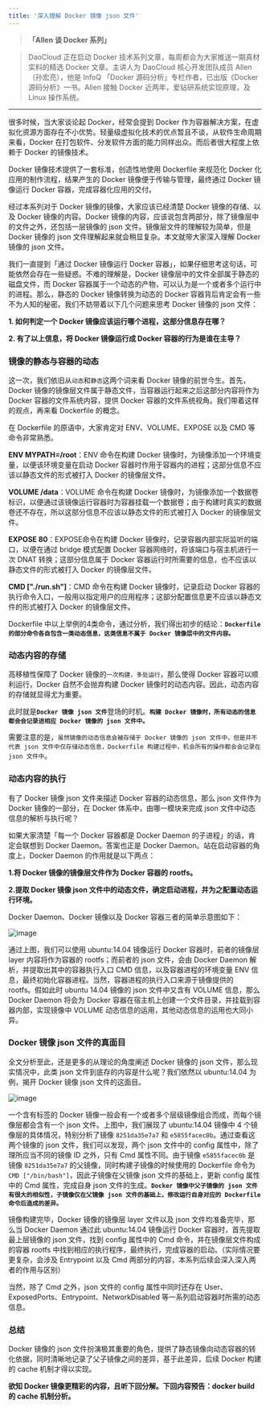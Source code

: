 ```yaml
---
title: '深入理解 Docker 镜像 json 文件'
---
```


<!-- reviewed by fiona -->

>**「Allen 谈 Docker 系列」**

>DaoCloud 正在启动 Docker 技术系列文章，每周都会为大家推送一期真材实料的精选 Docker 文章。主讲人为 DaoCloud 核心开发团队成员 Allen（孙宏亮），他是 InfoQ 「Docker 源码分析」专栏作者，已出版《Docker 源码分析》一书。Allen 接触 Docker 近两年，爱钻研系统实现原理，及 Linux 操作系统。

---

很多时候，当大家谈论起 Docker，经常会提到 Docker 作为容器解决方案，在虚拟化资源方面存在不小优势。轻量级虚拟化技术的优点暂且不谈，从软件生命周期来看，Docker 在打包软件、分发软件方面的能力同样出众。而后者很大程度上依赖于 Docker 的镜像技术。

Docker 镜像技术提供了一套标准，创造性地使用 Dockerfile 来规范化 Docker 化应用的制作流程，结果产生的 Docker 镜像便于传输与管理，最终通过 Docker 镜像运行 Docker 容器，完成容器化应用的交付。

经过本系列对于 Docker 镜像的镜像，大家应该已经清楚 Docker 镜像的存储、以及 Docker 镜像的内容。Docker 镜像的内容，应该说包含两部分，除了镜像层中的文件之外，还包括一层镜像的 json 文件。镜像层文件的理解较为简单，但是 Docker 镜像的 json 文件理解起来就会稍显复杂。本文就带大家深入理解 Docker 镜像的 json 文件。

我们一直提到「通过 Docker 镜像运行 Docker 容器」，如果仔细思考这句话，可能依然会存在一些疑惑。不难的理解是，Docker 镜像层中的文件全部属于静态的磁盘文件，而 Docker 容器属于一个动态的产物，可以认为是一个或者多个运行中的进程。那么，静态的 Docker 镜像转换为动态的 Docker 容器背后肯定会有一些不为人知的秘密。我们不妨带着以下几个问题来思考 Docker 镜像的 json 文件：

**1. 如何判定一个 Docker 镜像应该运行哪个进程，这部分信息存在哪？**

**2. 有了以上信息，将 Docker 镜像运行成 Docker 容器的行为是谁在主导？**

### 镜像的静态与容器的动态

这一次，我们依旧从`动态`和`静态`这两个词来看 Docker 镜像的前世今生。首先， Docker 镜像的镜像层文件属于静态文件，当容器运行起来之后这部分内容将作为 Docker 容器的文件系统内容，提供 Docker 容器的文件系统视角。我们带着这样的观点，再来看 Dockerfile 的概念。

在 Dockerfile 的原语中，大家肯定对 ENV、VOLUME、EXPOSE 以及 CMD 等命令非常熟悉。

**ENV MYPATH=/root**：ENV 命令在构建 Docker 镜像时，为镜像添加一个环境变量，以便该环境变量在启动 Docker 容器时作用于容器内的进程；这部分信息不应该以静态文件的形式被打入 Docker 的镜像层文件。

**VOLUME /data**：VOLUME 命令在构建 Docker 镜像时，为镜像添加一个数据卷标识，以便通过该镜像运行容器时为容器挂载一个数据卷；由于构建时真实的数据卷还不存在，所以这部分信息不应该以静态文件的形式被打入 Docker 的镜像层文件。

**EXPOSE 80**：EXPOSE命令在构建 Docker 镜像时，记录容器内部实际监听的端口，以便在通过 bridge 模式配置 Docker 容器网络时，将该端口与宿主机进行一次 DNAT 转换；这部分信息属于 Docker 容器运行时所需要的信息，也不应该以静态文件的形式被打入 Docker 的镜像层文件。

**CMD ["./run.sh"]**：CMD 命令在构建 Docker 镜像时，记录启动 Docker 容器的执行命令入口，一般用以指定用户的应用程序；这部分配置信息更不应该以静态文件的形式被打入 Docker 的镜像层文件。

Dockerfile 中以上举例的4类命令，通过分析，我们得出初步的结论：<b>`Dockerfile的部分命令各自包含一类动态信息，这类信息不属于 Docker 镜像层中的文件内容。`</b>

### 动态内容的存储

高移植性保障了 Docker 镜像的`一次构建，多处运行`，那么使得 Docker 容器可以顺利运行，Docker 自然不会抛弃构建 Docker 镜像时的动态内容。因此，动态内容的存储就显得尤为重要。

此时就是<b>`Docker 镜像 json 文件`</b>登场的时机。<b>`构建 Docker 镜像时，所有动态的信息都会会记录进相应 Docker 镜像的 json 文件中。`</b>

需要注意的是，`虽然镜像的动态信息会被存储于 Docker 镜像的 json 文件中，但是并不代表 json 文件中仅存储动态信息，Dockerfile 构建过程中，机会所有的操作都会会记录在 json 文件中`。

### 动态内容的执行

有了 Docker 镜像 json 文件来描述 Docker 容器的动态信息，那么 json 文件作为 Docker 镜像的一部分，在 Docker 体系中，由哪一模块来完成 json 文件中动态信息的解析与执行呢？

如果大家清楚「每一个 Docker 容器都是 Docker Daemon 的子进程」的话，肯定会联想到 Docker Daemon。答案也正是 Docker Daemon。站在启动容器的角度上，Docker Daemon 的作用就是以下两点：

**1.将 Docker 镜像的镜像层文件作为 Docker 容器的 rootfs。**

**2.提取 Docker 镜像 json 文件中的动态文件，确定启动进程，并为之配置动态运行环境。**

Docker Daemon、Docker 镜像以及 Docker 容器三者的简单示意图如下：

![image](http://7xi8kv.com5.z0.glb.qiniucdn.com/json文件.jpg)

通过上图，我们可以使用 ubuntu:14.04 镜像运行 Docker 容器时，前者的镜像层 layer 内容将作为容器的 rootfs；而前者的 json 文件，会由 Docker Daemon 解析，并提取出其中的容器执行入口 CMD 信息，以及容器进程的环境变量 ENV 信息，最终初始化容器进程。当然，容器进程的执行入口来源于镜像提供的 rootfs。假如此时 ubuntu 14.04 镜像的 json 文件中又含有 VOLUME 信息，那么 Docker Daemon 将会为 Docker 容器在宿主机上创建一个文件目录，并挂载到容器内部，实现镜像中 VOLUME 动态信息的运用，其他动态信息的运用也大同小异。



### Docker 镜像 json 文件的真面目

全文分析至此，还是更多的从理论的角度阐述 Docker 镜像的 json 文件，那么现实情况中，此类 json 文件到底存的内容是什么呢？我们依然以 ubuntu:14.04 为例，揭开 Docker 镜像 json 文件的这面目。


![image](http://7xi8kv.com5.z0.glb.qiniucdn.com/json_details.jpg)

一个含有标签的 Docker 镜像一般会有一个或者多个层级镜像组合而成，而每个镜像层都会含有一个 json 文件。上图中，我们展现了 ubuntu:14.04 镜像中 4 个镜像层的具体情况，特别分析了镜像 `8251da35e7a7` 和 `e5855facec0b`。通过查看这两个镜像的 json 文件，我们可以发现，两个 json 文件中的 config 属性中，除了理所应当不同的镜像 ID 之外，只有 Cmd 属性不同。由于镜像 `e5855facec0b` 是镜像 `8251da35e7a7` 的父镜像，同时构建子镜像的时候使用的 Dockerfile 命令为`CMD ["/bin/bash"]`，因此子镜像在父镜像 json 文件的基础上，更新 config 属性中的 Cmd 属性，完成自身 json 文件的生成。<b>`Docker 镜像中父子镜像的 json 文件有很大的相似性，子镜像仅在父镜像 json 文件的基础上，修改运行自身对应的 Dockerfile 命令后造成的差异。`</b>

镜像构建完毕，Docker 镜像的镜像层 layer 文件以及 json 文件均准备完毕，那么当 Docker Daemon 通过此 ubuntu:14.04 镜像运行 Docker 容器时，首先提取最上层镜像的 json 文件，找到 config 属性中的 Cmd 命令，并在镜像层文件构成的容器 rootfs 中找到相应的执行程序，最终执行，完成容器的启动。（实际情况要更复杂，会涉及 Entrypoint 以及 Cmd 两部分的内容，本系列后续会深入深入两者的作用与区别）


当然，除了 Cmd 之外，json 文件的 config 属性中同时还存在 User、ExposedPorts、Entrypoint、NetworkDisabled 等一系列启动容器时所需的动态信息。


### 总结

Docker 镜像的 json 文件扮演极其重要的角色，提供了静态镜像向动态容器的转化依据，同时清晰地记录了父子镜像之间的差异，基于此差异，后续 Docker 构建的 cache 机制才得以实现。

**欲知 Docker 镜像更精彩的内容，且听下回分解。下回内容预告：docker build 的 cache 机制分析。**









